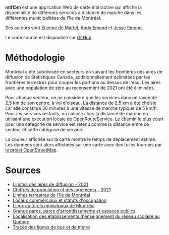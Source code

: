 **mtl15m** est une application Web de carte intéractive qui affiche la disponibilité de différents services à distance de marche dans les différentes municipalitées de l'île de Montréal.

Ses auteurs sont [Etienne de Martel](https://twitter.com/edemartel), [Andy Emond](https://twitter.com/Drahakar) et [Jesse Emond](https://twitter.com/JesseEmond).

Le code source est disponible sur [GitHub](https://github.com/edemartel/mtl15m/).

# Méthodologie

Montréal a été subdivisée en secteurs en suivant les frontières des aires de diffusion de Statistiques Canada, additionnellement délimitées par les frontières terrestres pour couper les portions au dessus de l'eau. Les aires avec une population de zéro au recensement de 2021 ont été éliminées.

Pour chaque secteur, on ne considère que les services dans un rayon de 2,5 km de son centre, à vol d'oiseau. La distance de 2,5 km a été choisie car elle constitue 30 minutes à une vitesse de marche typique de 5 km/h. Pour les services restants, on calcule alors la distance de marche en utilisant une exécution locale de [OpenRouteService](https://openrouteservice.org/). Le chemin le plus court pour une catégorie de service est retenu comme la distance entre ce secteur et cette catégorie de service.

La couleur affichée sur la carte montre le temps de déplacement estimé. Les données sont alors affichées sur une carte avec des tuiles fournies par [le projet OpenStreetMap](https://www.openstreetmap.org/).

# Sources

- [Limites des aires de diffusion - 2021](https://www12.statcan.gc.ca/census-recensement/2021/geo/sip-pis/boundary-limites/index2021-fra.cfm?year=21)
- [Chiffres de population et des logements - 2021](https://www150.statcan.gc.ca/t1/tbl1/fr/tv.action?pid=9810001501&pickMembers%5B0%5D=1.14402)
- [Limites terrestres de l'île de Montréal](https://donnees.montreal.ca/ville-de-montreal/limites-terrestres)
- [Locaux commerciaux  et statuts d'occupation](https://donnees.montreal.ca/ville-de-montreal/locaux-commerciaux)
- [Lieux culturels municipaux de Montréal](https://donnees.montreal.ca/ville-de-montreal/lieux-culturels)
- [Grands parcs, parcs d'arrondissements et espaces publics](https://donnees.montreal.ca/ville-de-montreal/grands-parcs-parcs-d-arrondissements-et-espaces-publics)
- [Localisation des établissements d'enseignement du réseau scolaire au Québec](https://www.donneesquebec.ca/recherche/dataset/localisation-des-etablissements-d-enseignement-du-reseau-scolaire-au-quebec)
- [Tracés des lignes de bus et de métro](https://donnees.montreal.ca/societe-de-transport-de-montreal/stm-traces-des-lignes-de-bus-et-de-metro)